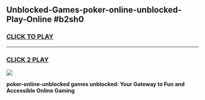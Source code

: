 
## Unblocked-Games-poker-online-unblocked-Play-Online #b2sh0
<h3>
<a href="https://news.freeplayer.one?title=poker-online-unblocked&ref=3">CLICK TO PLAY</a></h3>
<hr>

<h3>
<a href="https://news.freeplayer.one?title=poker-online-unblocked&ref=3">CLICK 2 PLAY</a>
  
</h3>

<a href="https://news.freeplayer.one?title=poker-online-unblocked&ref=3"><img src="https://clearcache.store/games.png"></a>


**poker-online-unblocked games unblocked: Your Gateway to Fun and Accessible Online Gaming**
